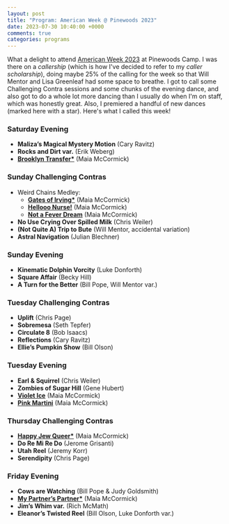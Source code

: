 ```yaml
---
layout: post
title: "Program: American Week @ Pinewoods 2023"
date: 2023-07-30 10:40:00 +0000
comments: true
categories: programs
---
```

What a delight to attend [American Week 2023](https://camp.cdss.org/camp-weeks/american-dance-music-week-2/) at Pinewoods Camp. I was there on a _callership_ (which is how I've decided to refer to my _caller scholarship_), doing maybe 25% of the calling for the week so that Will Mentor and Lisa Greenleaf had some space to breathe. I got to call some Challenging Contra sessions and some chunks of the evening dance, and also got to do a whole lot more dancing than I usually do when I'm on staff, which was honestly great. Also, I premiered a handful of new dances (marked here with a star). Here's what I called this week!<!-- more -->

### Saturday Evening
* **Maliza’s Magical Mystery Motion** (Cary Ravitz)
* **Rocks and Dirt var.** (Erik Weberg)
* [**Brooklyn Transfer\***](/dances.html#brooklyntransfer) (Maia McCormick)

### Sunday Challenging Contras
* Weird Chains Medley:
	* [**Gates of Irving\***](/dances.html#gatesofirving) (Maia McCormick)
	* [**Hellooo Nurse!**](/dances.html#hellooonurse) (Maia McCormick)
	* [**Not a Fever Dream**](/dances.html#notafeverdream) (Maia McCormick)
* **No Use Crying Over Spilled Milk** (Chris Weiler)
* **(Not Quite A) Trip to Bute** (Will Mentor, accidental variation)
* **Astral Navigation** (Julian Blechner)

### Sunday Evening
* **Kinematic Dolphin Vorcity** (Luke Donforth)
* **Square Affair** (Becky Hill)
* **A Turn for the Better** (Bill Pope, Will Mentor var.)

### Tuesday Challenging Contras
* **Uplift** (Chris Page)
* **Sobremesa** (Seth Tepfer)
* **Circulate 8** (Bob Isaacs)
* **Reflections** (Cary Ravitz)
* **Ellie’s Pumpkin Show** (Bill Olson)

### Tuesday Evening
* **Earl & Squirrel** (Chris Weiler)
* **Zombies of Sugar Hill** (Gene Hubert)
* [**Violet Ice**](/dances.html#violetice) (Maia McCormick)
* [**Pink Martini**](/dances.html#pinkmartini) (Maia McCormick)

### Thursday Challenging Contras
* [**Happy Jew Queer\***](/dances.html#happyjewqueer) (Maia McCormick)
* **Do Re Mi Re Do** (Jerome Grisanti)
* **Utah Reel** (Jeremy Korr)
* **Serendipity** (Chris Page)

### Friday Evening
* **Cows are Watching** (Bill Pope & Judy Goldsmith)
* [**My Partner’s Partner\***](/dances.html#mypartnerspartner) (Maia McCormick)
* **Jim’s Whim var.** (Rich McMath)
* **Eleanor’s Twisted Reel** (Bill Olson, Luke Donforth var.)

